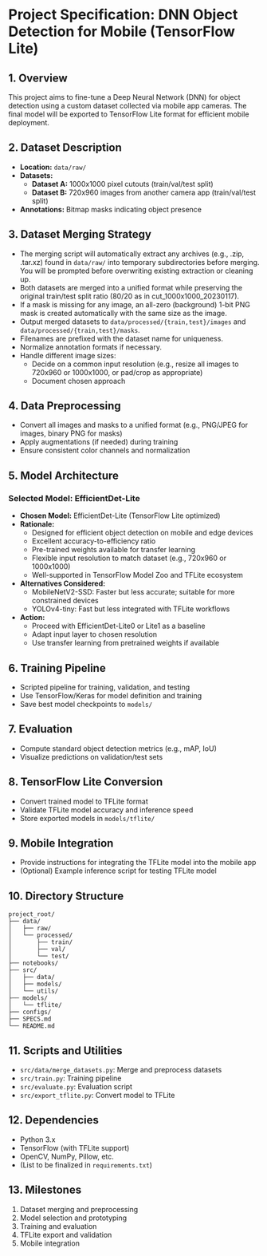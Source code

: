 # Project Specification: DNN Object Detection for Mobile (TensorFlow Lite)

## 1. Overview
This project aims to fine-tune a Deep Neural Network (DNN) for object detection using a custom dataset collected via mobile app cameras. The final model will be exported to TensorFlow Lite format for efficient mobile deployment.

## 2. Dataset Description
- **Location:** `data/raw/`
- **Datasets:**
  - **Dataset A:** 1000x1000 pixel cutouts (train/val/test split)
  - **Dataset B:** 720x960 images from another camera app (train/val/test split)
- **Annotations:** Bitmap masks indicating object presence

## 3. Dataset Merging Strategy
- The merging script will automatically extract any archives (e.g., .zip, .tar.xz) found in `data/raw/` into temporary subdirectories before merging. You will be prompted before overwriting existing extraction or cleaning up.
- Both datasets are merged into a unified format while preserving the original train/test split ratio (80/20 as in cut_1000x1000_20230117).
- If a mask is missing for any image, an all-zero (background) 1-bit PNG mask is created automatically with the same size as the image.
- Output merged datasets to `data/processed/{train,test}/images` and `data/processed/{train,test}/masks`.
- Filenames are prefixed with the dataset name for uniqueness.
- Normalize annotation formats if necessary.
- Handle different image sizes:
  - Decide on a common input resolution (e.g., resize all images to 720x960 or 1000x1000, or pad/crop as appropriate)
  - Document chosen approach

## 4. Data Preprocessing
- Convert all images and masks to a unified format (e.g., PNG/JPEG for images, binary PNG for masks)
- Apply augmentations (if needed) during training
- Ensure consistent color channels and normalization

## 5. Model Architecture

### Selected Model: EfficientDet-Lite
- **Chosen Model:** EfficientDet-Lite (TensorFlow Lite optimized)
- **Rationale:**
  - Designed for efficient object detection on mobile and edge devices
  - Excellent accuracy-to-efficiency ratio
  - Pre-trained weights available for transfer learning
  - Flexible input resolution to match dataset (e.g., 720x960 or 1000x1000)
  - Well-supported in TensorFlow Model Zoo and TFLite ecosystem
- **Alternatives Considered:**
  - MobileNetV2-SSD: Faster but less accurate; suitable for more constrained devices
  - YOLOv4-tiny: Fast but less integrated with TFLite workflows
- **Action:**
  - Proceed with EfficientDet-Lite0 or Lite1 as a baseline
  - Adapt input layer to chosen resolution
  - Use transfer learning from pretrained weights if available

## 6. Training Pipeline
- Scripted pipeline for training, validation, and testing
- Use TensorFlow/Keras for model definition and training
- Save best model checkpoints to `models/`

## 7. Evaluation
- Compute standard object detection metrics (e.g., mAP, IoU)
- Visualize predictions on validation/test sets

## 8. TensorFlow Lite Conversion
- Convert trained model to TFLite format
- Validate TFLite model accuracy and inference speed
- Store exported models in `models/tflite/`

## 9. Mobile Integration
- Provide instructions for integrating the TFLite model into the mobile app
- (Optional) Example inference script for testing TFLite model

## 10. Directory Structure
```
project_root/
├── data/
│   ├── raw/
│   └── processed/
│       ├── train/
│       ├── val/
│       └── test/
├── notebooks/
├── src/
│   ├── data/
│   ├── models/
│   └── utils/
├── models/
│   └── tflite/
├── configs/
├── SPECS.md
└── README.md
```

## 11. Scripts and Utilities
- `src/data/merge_datasets.py`: Merge and preprocess datasets
- `src/train.py`: Training pipeline
- `src/evaluate.py`: Evaluation script
- `src/export_tflite.py`: Convert model to TFLite

## 12. Dependencies
- Python 3.x
- TensorFlow (with TFLite support)
- OpenCV, NumPy, Pillow, etc.
- (List to be finalized in `requirements.txt`)

## 13. Milestones
1. Dataset merging and preprocessing
2. Model selection and prototyping
3. Training and evaluation
4. TFLite export and validation
5. Mobile integration
